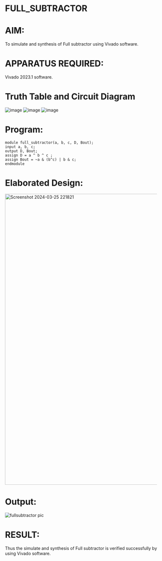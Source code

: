 # FULL_SUBTRACTOR
# AIM:
To simulate and synthesis of Full subtractor using Vivado software.
# APPARATUS REQUIRED:
Vivado 2023.1 software.
# Truth Table and Circuit Diagram
![image](https://github.com/RESMIRNAIR/FULL_SUBTRACTOR/assets/154305926/351addef-f7bb-4862-9817-616a41b4c882)
![image](https://github.com/RESMIRNAIR/FULL_SUBTRACTOR/assets/154305926/906152b8-63bc-4f70-9132-6b6b4420b22d)
![image](https://github.com/RESMIRNAIR/FULL_SUBTRACTOR/assets/154305926/7d480140-153a-4a7e-a6d2-5323c6bd4974)
# Program:
    module full_subtractor(a, b, c, D, Bout);
    input a, b, c;
    output D, Bout;
    assign D = a ^ b ^ c ;
    assign Bout = ~a & (b^c) | b & c;
    endmodule
  # Elaborated Design:
  <img width="960" alt="Screenshot 2024-03-25 221821" src="https://github.com/DeepanAnbazhagan/FULL_SUBTRACTOR/assets/164902865/b162f3b9-d9ff-44f9-99cc-d7e4875a746c">
  
  # Output: 
  ![fullsubtractor pic](https://github.com/Mukilanbalamurugan/FULL_SUBTRACTOR/assets/159005942/3a9e4064-bc06-470c-9c28-a743810f8060)

  
  # RESULT:
Thus the simulate and synthesis of Full subtractor is verified successfully by using Vivado software.




